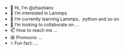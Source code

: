 - 👋 Hi, I’m @zhaotianx
- 👀 I’m interested in Lammps
- 🌱 I’m currently learning Lammps、python  and so on
- 💞️ I’m looking to collaborate on ...
- 📫 How to reach me ...
- 😄 Pronouns: ...
- ⚡ Fun fact: ...

<!---
zhaotianx/zhaotianx is a ✨ special ✨ repository because its `README.md` (this file) appears on your GitHub profile.
You can click the Preview link to take a look at your changes.
--->

